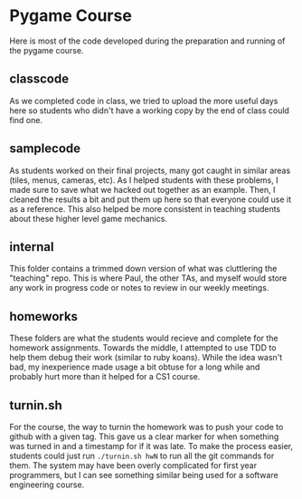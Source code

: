 # Pygame Course

Here is most of the code developed during the preparation and running of the pygame course.


## classcode
As we completed code in class, we tried to upload the more useful days
here so students who didn't have a working copy by the end of class
could find one.

## samplecode
As students worked on their final projects, many got caught in similar
areas (tiles, menus, cameras, etc). As I helped students with these
problems, I made sure to save what we hacked out together as an example.
Then, I cleaned the results a bit and put them up here so that everyone
could use it as a reference. This also helped be more consistent in
teaching students about these higher level game mechanics.


## internal
This folder contains a trimmed down version of what was cluttlering
the "teaching" repo. This is where Paul, the other TAs, and myself
would store any work in progress code or notes to review in our weekly
meetings.


## homeworks
These folders are what the students would recieve and complete for the
homework assignments.  Towards the middle, I attempted to use TDD to 
help them debug their work (similar to ruby koans). While the idea 
wasn't bad, my inexperience made usage a bit obtuse for a long while
and probably hurt more than it helped for a CS1 course.


## turnin.sh
For the course, the way to turnin the homework was to push your code to
github with a given tag. This gave us a clear marker for when something
was turned in and a timestamp for if it was late. To make the process
easier, students could just run `./turnin.sh hwN` to run all the git
commands for them. The system may have been overly complicated for first
year programmers, but I can see something similar being used for a
software engineering course.
